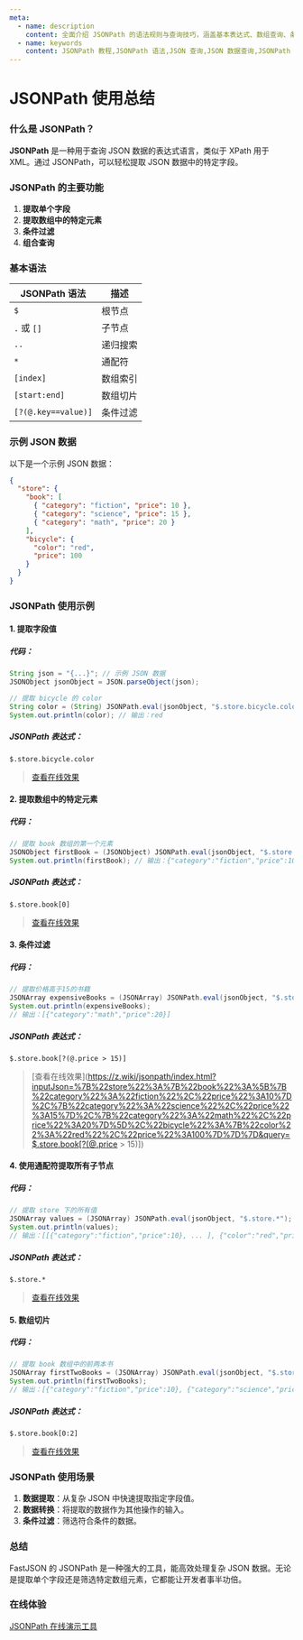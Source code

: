 ```yaml
---
meta:
  - name: description
    content: 全面介绍 JSONPath 的语法规则与查询技巧，涵盖基本表达式、数组查询、条件过滤等操作。通过丰富的实例讲解，帮助开发者快速掌握 JSON 数据查询与调试的最佳实践。
  - name: keywords
    content: JSONPath 教程,JSONPath 语法,JSON 查询,JSON 数据查询,JSONPath 使用案例,JSONPath 实例,JSON 数据调试
---
```


# JSONPath 使用总结

### 什么是 JSONPath？
**JSONPath** 是一种用于查询 JSON 数据的表达式语言，类似于 XPath 用于 XML。通过 JSONPath，可以轻松提取 JSON 数据中的特定字段。

### JSONPath 的主要功能
1. **提取单个字段**  
2. **提取数组中的特定元素**  
3. **条件过滤**  
4. **组合查询**  

### 基本语法
| JSONPath 语法      | 描述                                |
|--------------------|-------------------------------------|
| `$`                | 根节点                              |
| `.` 或 `[]`        | 子节点                              |
| `..`               | 递归搜索                            |
| `*`                | 通配符                              |
| `[index]`          | 数组索引                            |
| `[start:end]`      | 数组切片                            |
| `[?(@.key==value)]`| 条件过滤                            |

### 示例 JSON 数据
以下是一个示例 JSON 数据：

```json
{
  "store": {
    "book": [
      { "category": "fiction", "price": 10 },
      { "category": "science", "price": 15 },
      { "category": "math", "price": 20 }
    ],
    "bicycle": {
      "color": "red",
      "price": 100
    }
  }
}
```

### JSONPath 使用示例

#### 1. 提取字段值
##### 代码：
```java
String json = "{...}"; // 示例 JSON 数据
JSONObject jsonObject = JSON.parseObject(json);

// 提取 bicycle 的 color
String color = (String) JSONPath.eval(jsonObject, "$.store.bicycle.color");
System.out.println(color); // 输出：red
```
##### JSONPath 表达式：
`$.store.bicycle.color`


> [查看在线效果](https://z.wiki/jsonpath/index.html?inputJson=%7B%22store%22%3A%7B%22book%22%3A%5B%7B%22category%22%3A%22fiction%22%2C%22price%22%3A10%7D%2C%7B%22category%22%3A%22science%22%2C%22price%22%3A15%7D%2C%7B%22category%22%3A%22math%22%2C%22price%22%3A20%7D%5D%2C%22bicycle%22%3A%7B%22color%22%3A%22red%22%2C%22price%22%3A100%7D%7D%7D&query=$.store.bicycle.color)

#### 2. 提取数组中的特定元素
##### 代码：
```java
// 提取 book 数组的第一个元素
JSONObject firstBook = (JSONObject) JSONPath.eval(jsonObject, "$.store.book[0]");
System.out.println(firstBook); // 输出：{"category":"fiction","price":10}
```
##### JSONPath 表达式：
`$.store.book[0]`

> [查看在线效果](https://z.wiki/jsonpath/index.html?inputJson=%7B%22store%22%3A%7B%22book%22%3A%5B%7B%22category%22%3A%22fiction%22%2C%22price%22%3A10%7D%2C%7B%22category%22%3A%22science%22%2C%22price%22%3A15%7D%2C%7B%22category%22%3A%22math%22%2C%22price%22%3A20%7D%5D%2C%22bicycle%22%3A%7B%22color%22%3A%22red%22%2C%22price%22%3A100%7D%7D%7D&query=$.store.book[0])

#### 3. 条件过滤
##### 代码：
```java
// 提取价格高于15的书籍
JSONArray expensiveBooks = (JSONArray) JSONPath.eval(jsonObject, "$.store.book[?(@.price > 15)]");
System.out.println(expensiveBooks); 
// 输出：[{"category":"math","price":20}]
```
##### JSONPath 表达式：
`$.store.book[?(@.price > 15)]`

> [查看在线效果](https://z.wiki/jsonpath/index.html?inputJson=%7B%22store%22%3A%7B%22book%22%3A%5B%7B%22category%22%3A%22fiction%22%2C%22price%22%3A10%7D%2C%7B%22category%22%3A%22science%22%2C%22price%22%3A15%7D%2C%7B%22category%22%3A%22math%22%2C%22price%22%3A20%7D%5D%2C%22bicycle%22%3A%7B%22color%22%3A%22red%22%2C%22price%22%3A100%7D%7D%7D&query=$.store.book[?(@.price > 15)])

#### 4. 使用通配符提取所有子节点
##### 代码：
```java
// 提取 store 下的所有值
JSONArray values = (JSONArray) JSONPath.eval(jsonObject, "$.store.*");
System.out.println(values);
// 输出：[[{"category":"fiction","price":10}, ... ], {"color":"red","price":100}]
```
##### JSONPath 表达式：
`$.store.*`

> [查看在线效果](https://z.wiki/jsonpath/index.html?inputJson=%7B%22store%22%3A%7B%22book%22%3A%5B%7B%22category%22%3A%22fiction%22%2C%22price%22%3A10%7D%2C%7B%22category%22%3A%22science%22%2C%22price%22%3A15%7D%2C%7B%22category%22%3A%22math%22%2C%22price%22%3A20%7D%5D%2C%22bicycle%22%3A%7B%22color%22%3A%22red%22%2C%22price%22%3A100%7D%7D%7D&query=$.store.*)

#### 5. 数组切片
##### 代码：
```java
// 提取 book 数组中的前两本书
JSONArray firstTwoBooks = (JSONArray) JSONPath.eval(jsonObject, "$.store.book[0:2]");
System.out.println(firstTwoBooks); 
// 输出：[{"category":"fiction","price":10}, {"category":"science","price":15}]
```
##### JSONPath 表达式：
`$.store.book[0:2]`

> [查看在线效果](https://z.wiki/u/waf9wz)

### JSONPath 使用场景
1. **数据提取**：从复杂 JSON 中快速提取指定字段值。
2. **数据转换**：将提取的数据作为其他操作的输入。
3. **条件过滤**：筛选符合条件的数据。

### 总结
FastJSON 的 JSONPath 是一种强大的工具，能高效处理复杂 JSON 数据。无论是提取单个字段还是筛选特定数组元素，它都能让开发者事半功倍。


### 在线体验

[JSONPath 在线演示工具](https://z.wiki/jsonpath/index.html)


